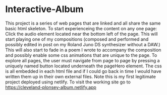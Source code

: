 # Interactive-Album
This project is a series of web pages that are linked and all share the same basic html skeleton. To start experienceing the content on any one page:
Click the audio element located near the bottom left of the page. This will start playing one of my compositions (composed and performed and possibly edited in post on my Roland Juno DS synthesizer without a DAW.) 
This will also start to fade in a poem I wrote to accompany the composition and possibly enable some css animations that are unique to the page. 
To explore all pages, the user must navigate from page to page by pressing a uniquely named button located underneath the pageHero element.
The css is all embedded in each html file and if I could go back in time I would have written them up in their own external files. Note this is my first legitimate project deployed using netlify. To visit the working site go to https://cleveland-plonsey-album.netlify.app 
